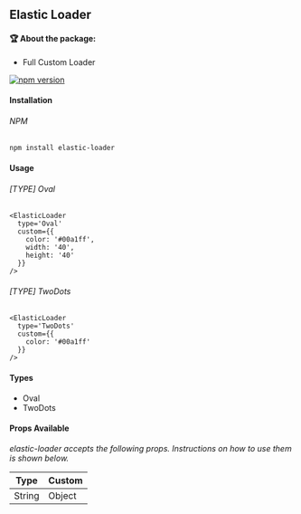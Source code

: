 ## Elastic Loader

#### :trophy: About the package:
  - Full Custom Loader

[![npm version](https://badge.fury.io/js/elastic-loader.svg)](//npmjs.com/package/elastic-loader)

#### Installation

###### NPM
```
npm install elastic-loader
```

#### Usage

###### [TYPE] Oval
```
<ElasticLoader 
  type='Oval'
  custom={{
    color: '#00a1ff',
    width: '40',
    height: '40'
  }}
/>
```

###### [TYPE] TwoDots
```
<ElasticLoader 
  type='TwoDots'
  custom={{
    color: '#00a1ff'
  }}
/>
```

#### Types
  - Oval
  - TwoDots

#### Props Available
*elastic-loader accepts the following props. Instructions on how to use them is shown below.*

| Type | Custom |
| ---- | ------ |
| String | Object |